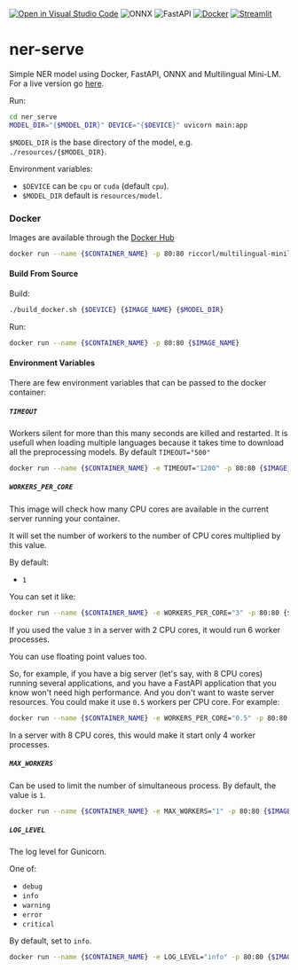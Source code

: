 [![Open in Visual Studio Code](https://open.vscode.dev/badges/open-in-vscode.svg)](https://open.vscode.dev/Riccorl/ner-serve)
![ONNX](https://img.shields.io/static/v1?style=flat&message=ONNX&color=005CED&logo=ONNX&logoColor=FFFFFF&label=)
![FastAPI](https://img.shields.io/static/v1?style=flat&message=FastAPI&color=009688&logo=FastAPI&logoColor=FFFFFF&label=)
[![Docker](https://img.shields.io/static/v1?style=flat&message=Docker&color=2496ED&logo=Docker&logoColor=FFFFFF&label=)](https://hub.docker.com/r/riccorl/multilingual-minilm-ner)
[![Streamlit](https://img.shields.io/static/v1?style=flat&message=Streamlit&color=FF4B4B&logo=Streamlit&logoColor=FFFFFF&label=)](https://ner-serve-streamlit.herokuapp.com/)

# ner-serve

Simple NER model using Docker, FastAPI, ONNX and Multilingual Mini-LM. For a live version go 
[here](https://ner-serve-streamlit.herokuapp.com/).

Run:

```bash
cd ner_serve
MODEL_DIR="{$MODEL_DIR}" DEVICE="{$DEVICE}" uvicorn main:app
```

`$MODEL_DIR` is the base directory of the model, e.g. `./resources/{$MODEL_DIR}`.  

Environment variables:
- `$DEVICE` can be `cpu` or `cuda` (default `cpu`).
- `$MODEL_DIR` default is `resources/model`.

### Docker

Images are available through the [Docker Hub](https://hub.docker.com/r/riccorl/multilingual-minilm-ner)

```bash
docker run --name {$CONTAINER_NAME} -p 80:80 riccorl/multilingual-minilm-ner
```

#### Build From Source

Build:

```bash
./build_docker.sh {$DEVICE} {$IMAGE_NAME} {$MODEL_DIR}
```

Run:

```bash
docker run --name {$CONTAINER_NAME} -p 80:80 {$IMAGE_NAME}
```

#### Environment Variables
There are few environment variables that can be passed to the docker container:

##### `TIMEOUT`

Workers silent for more than this many seconds are killed and restarted. It is usefull when loading 
multiple languages because it takes time to download all the preprocessing models.
By default `TIMEOUT="500"`

```bash
docker run --name {$CONTAINER_NAME} -e TIMEOUT="1200" -p 80:80 {$IMAGE_NAME}
```

##### `WORKERS_PER_CORE`

This image will check how many CPU cores are available in the current server running your container.

It will set the number of workers to the number of CPU cores multiplied by this value.

By default:

* `1`

You can set it like:

```bash
docker run --name {$CONTAINER_NAME} -e WORKERS_PER_CORE="3" -p 80:80 {$IMAGE_NAME}
```

If you used the value `3` in a server with 2 CPU cores, it would run 6 worker processes.

You can use floating point values too.

So, for example, if you have a big server (let's say, with 8 CPU cores) running several applications, and you
have a FastAPI application that you know won't need high performance. And you don't want to waste server 
resources. You could make it use `0.5` workers per CPU core. For example:

```bash
docker run --name {$CONTAINER_NAME} -e WORKERS_PER_CORE="0.5" -p 80:80 {$IMAGE_NAME}
```

In a server with 8 CPU cores, this would make it start only 4 worker processes.

##### `MAX_WORKERS`

Can be used to limit the number of simultaneous process. By default, the value is `1`.

```bash
docker run --name {$CONTAINER_NAME} -e MAX_WORKERS="1" -p 80:80 {$IMAGE_NAME}
```

##### `LOG_LEVEL`

The log level for Gunicorn.

One of:

* `debug`
* `info`
* `warning`
* `error`
* `critical`

By default, set to `info`.

```bash
docker run --name {$CONTAINER_NAME} -e LOG_LEVEL="info" -p 80:80 {$IMAGE_NAME}
```
